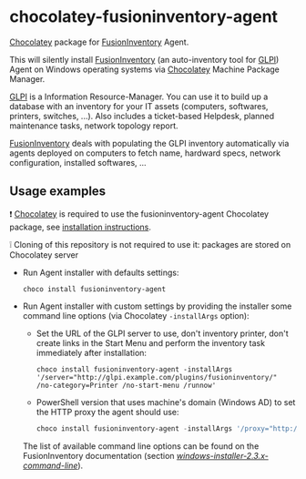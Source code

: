 chocolatey-fusioninventory-agent
================================

[Chocolatey](http://chocolatey.org) package for [FusionInventory](http://www.fusioninventory.org) Agent.

This will silently install [FusionInventory](http://www.fusioninventory.org) (an auto-inventory tool for [GLPI](http://www.glpi-project.org)) Agent on Windows operating systems via [Chocolatey](http://chocolatey.org) Machine Package Manager.

[GLPI](http://www.glpi-project.org) is a Information Resource-Manager. You can use it to build up a database with an inventory for your IT assets (computers, softwares, printers, switches, ...). Also includes a ticket-based Helpdesk, planned maintenance tasks, network topology report.

[FusionInventory](http://www.fusioninventory.org) deals with populating the GLPI inventory automatically via agents deployed on computers to fetch name, hardward specs, network configuration, installed softwares, ...

Usage examples
--------------

:exclamation: [Chocolatey](http://chocolatey.org) is required to use the fusioninventory-agent Chocolatey package, see [installation instructions](https://github.com/chocolatey/chocolatey/wiki/Installation).

:grey_exclamation: Cloning of this repository is not required to use it: packages are stored on Chocolatey server

* Run Agent installer with defaults settings:
    ```Batchfile
    choco install fusioninventory-agent
    ```

* Run Agent installer with custom settings by providing the installer some command line options (via Chocolatey `-installArgs` option):

    * Set the URL of the GLPI server to use, don't inventory printer, don't create links in the Start Menu and perform the inventory task immediately after installation:
        ```Batchfile
        choco install fusioninventory-agent -installArgs '/server="http://glpi.example.com/plugins/fusioninventory/" /no-category=Printer /no-start-menu /runnow'
        ```

    * PowerShell version that uses machine's domain (Windows AD) to set the HTTP proxy the agent should use:
        ```PowerShell
        choco install fusioninventory-agent -installArgs '/proxy="http://proxy.' + $env:userdnsdomain + '"'
        ```

    The list of available command line options can be found on the FusionInventory documentation (section *[windows-installer-2.3.x-command-line](http://www.fusioninventory.org/documentation/agent/installation/windows/windows-installer-2.3.x-command-line/)*).
